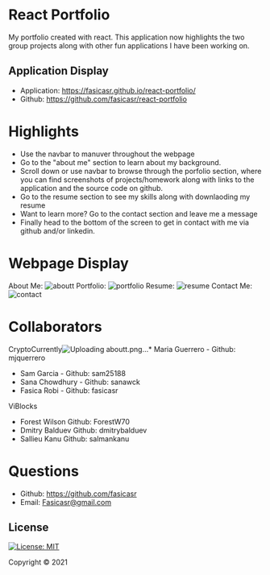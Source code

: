 # React Portfolio

My portfolio created with react. This application now highlights the two group projects along with other fun applications I have been working on.

## Application Display  

* Application: https://fasicasr.github.io/react-portfolio/
* Github: https://github.com/fasicasr/react-portfolio

# Highlights 

* Use the navbar to manuver throughout the webpage 
* Go to the "about me" section to learn about my background.
* Scroll down or use navbar to browse through the porfolio section, where you can find screenshots of projects/homework along with links to the application and the source code on github.
* Go to the resume section to see my skills along with downlaoding my resume 
* Want to learn more? Go to the contact section and leave me a message 
* Finally head to the bottom of the screen to get in contact with me via github and/or linkedin.

# Webpage Display 

About Me:
![aboutt](https://user-images.githubusercontent.com/78572507/127586878-66e6cf11-6de5-41fa-a6e7-c74cc469c5da.png)
Portfolio:
![portfolio](https://user-images.githubusercontent.com/78572507/127586961-f38dcf36-396d-421d-b4f9-a179f07e0c0e.png)
Resume:
![resume](https://user-images.githubusercontent.com/78572507/127587089-edb37da3-85ae-4fa5-b617-de2f9c508c4d.png)
Contact Me:
![contact](https://user-images.githubusercontent.com/78572507/127587132-abec7aa3-25ff-42a0-be82-760c13a67894.png)



# Collaborators

CryptoCurrently![Uploading aboutt.png…]()* Maria Guerrero - Github: mjquerrero
* Sam Garcia - Github: sam25188
* Sana Chowdhury - Github: sanawck
* Fasica Robi - Github: fasicasr

ViBlocks
* Forest Wilson Github: ForestW70 
* Dmitry Balduev Github: dmitrybalduev 
* Sallieu Kanu Github: salmankanu 


# Questions

* Github: https://github.com/fasicasr
* Email: Fasicasr@gmail.com

## License

[![License: MIT](https://img.shields.io/badge/License-MIT-yellow.svg)](https://opensource.org/licenses/MIT)

Copyright © 2021 
